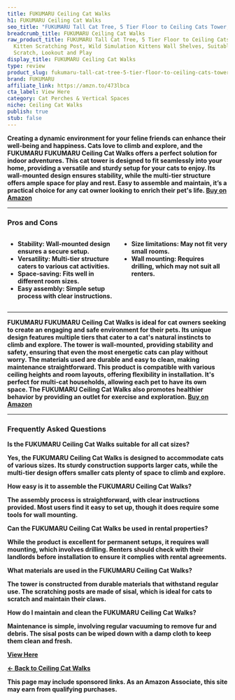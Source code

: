 ```yaml
---
title: FUKUMARU Ceiling Cat Walks
h1: FUKUMARU Ceiling Cat Walks
seo_title: "FUKUMARU Tall Cat Tree, 5 Tier Floor to Ceiling Cats Tower,\u2026"
breadcrumb_title: FUKUMARU Ceiling Cat Walks
raw_product_title: FUKUMARU Tall Cat Tree, 5 Tier Floor to Ceiling Cats Tower, Wall-Mounted
  Kitten Scratching Post, Wild Simulation Kittens Wall Shelves, Suitable for Climb,
  Scratch, Lookout and Play
display_title: FUKUMARU Ceiling Cat Walks
type: review
product_slug: fukumaru-tall-cat-tree-5-tier-floor-to-ceiling-cats-tower-wall-mounted-e530b185
brand: FUKUMARU
affiliate_link: https://amzn.to/473lbca
cta_label: View Here
category: Cat Perches & Vertical Spaces
niche: Ceiling Cat Walks
publish: true
stub: false
---
```


<div id="intro" class="full-width">
  <p><strong>Creating a dynamic environment for your feline friends can enhance their well-being and happiness. Cats love to climb and explore, and the FUKUMARU FUKUMARU Ceiling Cat Walks offers a perfect solution for indoor adventures. This cat tower is designed to fit seamlessly into your home, providing a versatile and sturdy setup for your cats to enjoy. Its wall-mounted design ensures stability, while the multi-tier structure offers ample space for play and rest. Easy to assemble and maintain, it’s a practical choice for any cat owner looking to enrich their pet's life. <a href="https://amzn.to/473lbca" rel="nofollow sponsored noopener" target="_blank"><strong>Buy on Amazon</strong></a></p>
</div>

<hr />
<h3 id="pros-cons">Pros and Cons</h3>
<div class="pc-grid" style="display:grid;grid-template-columns:1fr 1fr;gap:16px;">
  <ul>
    <li><strong>Stability:</strong> Wall-mounted design ensures a secure setup.</li>
    <li><strong>Versatility:</strong> Multi-tier structure caters to various cat activities.</li>
    <li><strong>Space-saving:</strong> Fits well in different room sizes.</li>
    <li><strong>Easy assembly:</strong> Simple setup process with clear instructions.</li>
  </ul>
  <ul>
    <li><strong>Size limitations:</strong> May not fit very small rooms.</li>
    <li><strong>Wall mounting:</strong> Requires drilling, which may not suit all renters.</li>
  </ul>
</div>
<hr />

<div class="full-width">
  <p>FUKUMARU FUKUMARU Ceiling Cat Walks is ideal for cat owners seeking to create an engaging and safe environment for their pets. Its unique design features multiple tiers that cater to a cat's natural instincts to climb and explore. The tower is wall-mounted, providing stability and safety, ensuring that even the most energetic cats can play without worry. The materials used are durable and easy to clean, making maintenance straightforward. This product is compatible with various ceiling heights and room layouts, offering flexibility in installation. It's perfect for multi-cat households, allowing each pet to have its own space. The FUKUMARU Ceiling Cat Walks also promotes healthier behavior by providing an outlet for exercise and exploration. <a href="https://amzn.to/473lbca" rel="nofollow sponsored noopener" target="_blank"><strong>Buy on Amazon</strong></a></p>
</div>

<hr />
<h3 id="faqs">Frequently Asked Questions</h3>

<p><strong>Is the FUKUMARU Ceiling Cat Walks suitable for all cat sizes?</strong></p>
<p>Yes, the FUKUMARU Ceiling Cat Walks is designed to accommodate cats of various sizes. Its sturdy construction supports larger cats, while the multi-tier design offers smaller cats plenty of space to climb and explore.</p>

<p><strong>How easy is it to assemble the FUKUMARU Ceiling Cat Walks?</strong></p>
<p>The assembly process is straightforward, with clear instructions provided. Most users find it easy to set up, though it does require some tools for wall mounting.</p>

<p><strong>Can the FUKUMARU Ceiling Cat Walks be used in rental properties?</strong></p>
<p>While the product is excellent for permanent setups, it requires wall mounting, which involves drilling. Renters should check with their landlords before installation to ensure it complies with rental agreements.</p>

<p><strong>What materials are used in the FUKUMARU Ceiling Cat Walks?</strong></p>
<p>The tower is constructed from durable materials that withstand regular use. The scratching posts are made of sisal, which is ideal for cats to scratch and maintain their claws.</p>

<p><strong>How do I maintain and clean the FUKUMARU Ceiling Cat Walks?</strong></p>
<p>Maintenance is simple, involving regular vacuuming to remove fur and debris. The sisal posts can be wiped down with a damp cloth to keep them clean and fresh.</p>
<p><a class="btn" href="https://amzn.to/473lbca" target="_blank" rel="nofollow sponsored noopener">View Here</a></p>
<p><a href="/roundups/cat-perches-vertical-spaces/ceiling-cat-walks/">← Back to Ceiling Cat Walks</a></p>
<aside class="disclosure">This page may include sponsored links. As an Amazon Associate, this site may earn from qualifying purchases.</aside>
